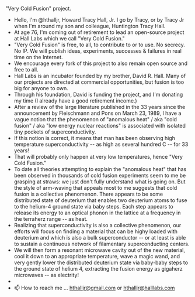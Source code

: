 "Very Cold Fusion" project.
- Hello, I'm @hthalljr, Howard Tracy Hall, Jr. I go by Tracy, or by Tracy Jr when I'm around my son and colleague, Huntington Tracy Hall.
- At age 76, I'm coming out of retirement to lead an open-source project at Hall Labs which we call "Very Cold Fusion."
- "Very Cold Fusion" is free, to all, to contribute to or to use. No secrecy. No IP. We will publish ideas, experiments, successes & failures in real time on the Internet.
- We encourage every fork of this project to also remain open source and free to all.
- Hall Labs is an incubator founded by my brother, David R. Hall. Many of our projects are directed at commercial opportunities, but fusion is too big for anyone to own.
- Through his foundation, David is funding the project, and I'm donating my time (I already have a good retirement income.)
- After a review of the large literature published in the 33 years since the announcement by Fleischmann and Pons on March 23, 1989, I have a vague notion that the phenomenon of "anomalous heat" / aka "cold fusion" / aka "low energy nuclear reactions" is associated with isolated tiny pockets of superconductivity.
- If this notion is correct, it means that man has been observing high temperature superconductivity -- as high as several hundred C -- for 33 years!
- That will probably only happen at very low temperatures, hence "Very Cold Fusion."
- To date all theories attempting to explain the "anomalous heat" that has been observed in thousands of cold fusion experiments seem to me be grasping at straws: we just don't fully understand what is going on. But the style of arm-waving that appeals most to me suggests that cold fusion is a collective phenomenon. There appears to be some distributed state of deuterium that enables two deuterium atoms to fuse to the helium-4 ground state via baby steps. Each step appears to release its energy to an optical phonon in the lattice at a frequency in the terraherz range -- as heat.
- Realizing that superconductivity is also a collective phenomenon, our efforts will focus on finding a material that can be highy loaded with deuterium and which is also a bulk superconductor -- or at least is able to sustain a continuous network of filamentary superconducting centers.
- We will then form a resonant microwave cavity out of the new material, cool it down to an appropriate temperature, wave a magic wand, and very gently lower the distributed deuterium state via baby-baby steps to the ground state of helium 4, extracting the fusion energy as gigaherz microwaves -- as electrity!
-   
- 📫 How to reach me ... hthalljr@gmail.com or hthalljr@halllabs.com

<!---
hthalljr/hthalljr is a ✨ special ✨ repository because its `README.md` (this file) appears on your GitHub profile.
You can click the Preview link to take a look at your changes.
--->
